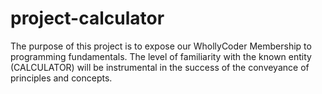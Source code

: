 # project-calculator
The purpose of this project is to expose our WhollyCoder Membership to programming fundamentals. The level of familiarity with the
known entity (CALCULATOR) will be instrumental in the success of the conveyance of principles and concepts.
